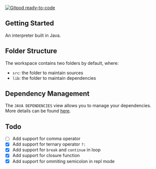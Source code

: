 [![Gitpod ready-to-code](https://img.shields.io/badge/Gitpod-ready--to--code-blue?logo=gitpod)](https://gitpod.io/#https://github.com/doouding/Lox)

## Getting Started

An interpreter built in Java.

## Folder Structure

The workspace contains two folders by default, where:

- `src`: the folder to maintain sources
- `lib`: the folder to maintain dependencies

## Dependency Management

The `JAVA DEPENDENCIES` view allows you to manage your dependencies. More details can be found [here](https://github.com/microsoft/vscode-java-pack/blob/master/release-notes/v0.9.0.md#work-with-jar-files-directly).

## Todo

 - [ ] Add support for comma operator
 - [x] Add support for ternary operator `?:`
 - [x] Add support for `break` and `continue` in loop
 - [x] Add support for closure function
 - [x] Add support for ommiting semicolon in repl mode
